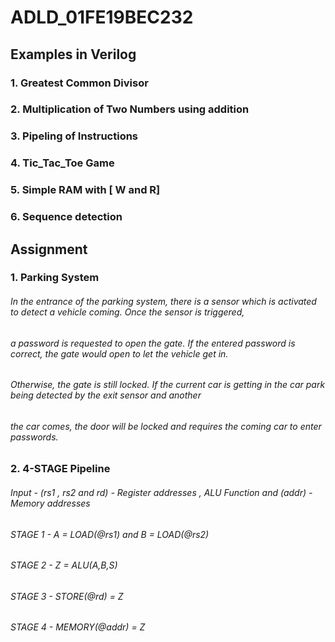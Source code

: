 # ADLD_01FE19BEC232
## Examples in Verilog
### 1. Greatest Common Divisor
### 2. Multiplication of Two Numbers using addition
### 3. Pipeling of Instructions
### 4. Tic_Tac_Toe Game
### 5. Simple RAM with [ W and R]
### 6. Sequence detection
## Assignment
###  1. Parking System
###### In the entrance of the parking system, there is a sensor which is activated to detect a vehicle coming. Once the sensor is triggered,
###### a password is requested to open  the gate. If the entered password is correct, the gate would open to let the vehicle get in.
###### Otherwise, the gate is still locked. If the current car is getting in the car park being detected by the exit sensor and another
###### the car comes, the door will be locked and requires the coming car to enter passwords.
###  2. 4-STAGE Pipeline 
###### Input - (rs1 , rs2 and rd) - Register addresses , ALU Function and (addr) - Memory addresses 
###### STAGE 1 - A = LOAD(@rs1) and B = LOAD(@rs2)
###### STAGE 2 - Z = ALU(A,B,S)
###### STAGE 3 - STORE(@rd) = Z
###### STAGE 4 - MEMORY(@addr) = Z
